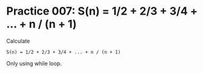 # Practice 007: S(n) = 1/2 + 2/3 + 3/4 + ... + n / (n + 1)

Calculate

```
S(n) = 1/2 + 2/3 + 3/4 + ... + n / (n + 1)
```

Only using while loop.
